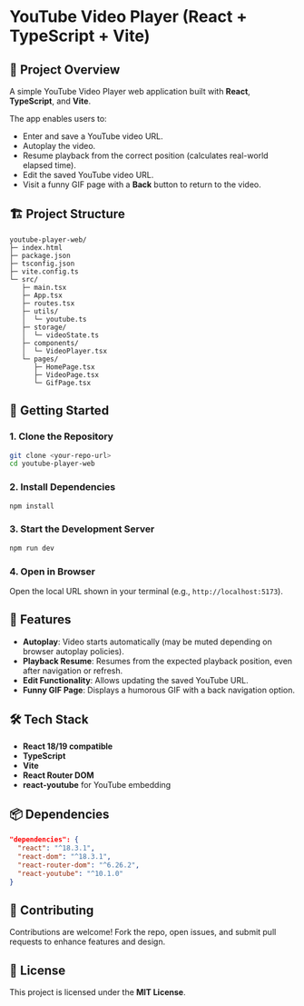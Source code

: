 # YouTube Video Player (React + TypeScript + Vite)

## 📖 Project Overview

A simple YouTube Video Player web application built with **React**, **TypeScript**, and **Vite**.

The app enables users to:

* Enter and save a YouTube video URL.
* Autoplay the video.
* Resume playback from the correct position (calculates real-world elapsed time).
* Edit the saved YouTube video URL.
* Visit a funny GIF page with a **Back** button to return to the video.

## 🏗️ Project Structure

```
youtube-player-web/
├─ index.html
├─ package.json
├─ tsconfig.json
├─ vite.config.ts
└─ src/
   ├─ main.tsx
   ├─ App.tsx
   ├─ routes.tsx
   ├─ utils/
   │  └─ youtube.ts
   ├─ storage/
   │  └─ videoState.ts
   ├─ components/
   │  └─ VideoPlayer.tsx
   └─ pages/
      ├─ HomePage.tsx
      ├─ VideoPage.tsx
      └─ GifPage.tsx
```

## 🚀 Getting Started

### 1. Clone the Repository

```bash
git clone <your-repo-url>
cd youtube-player-web
```

### 2. Install Dependencies

```bash
npm install
```

### 3. Start the Development Server

```bash
npm run dev
```

### 4. Open in Browser

Open the local URL shown in your terminal (e.g., `http://localhost:5173`).

## 🔑 Features

* **Autoplay**: Video starts automatically (may be muted depending on browser autoplay policies).
* **Playback Resume**: Resumes from the expected playback position, even after navigation or refresh.
* **Edit Functionality**: Allows updating the saved YouTube URL.
* **Funny GIF Page**: Displays a humorous GIF with a back navigation option.

## 🛠️ Tech Stack

* **React 18/19 compatible**
* **TypeScript**
* **Vite**
* **React Router DOM**
* **react-youtube** for YouTube embedding

## 📦 Dependencies

```json
"dependencies": {
  "react": "^18.3.1",
  "react-dom": "^18.3.1",
  "react-router-dom": "^6.26.2",
  "react-youtube": "^10.1.0"
}
```

## 🤝 Contributing

Contributions are welcome! Fork the repo, open issues, and submit pull requests to enhance features and design.

## 📜 License

This project is licensed under the **MIT License**.
